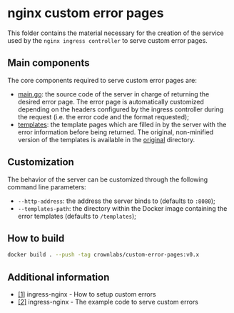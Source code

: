 # nginx custom error pages

This folder contains the material necessary for the creation of the service used by the `nginx ingress controller` to serve custom error pages.

## Main components

The core components required to serve custom error pages are:

* [main.go](server/main.go): the source code of the server in charge of returning the desired error page. The error page is automatically customized depending on the headers configured by the ingress controller during the request (i.e. the error code and the format requested);
* [templates](static/templates): the template pages which are filled in by the server with the error information before being returned. The original, non-minified version of the templates is available in the [original](static/original) directory.

## Customization

The behavior of the server can be customized through the following command line parameters:

* `--http-address`: the address the server binds to (defaults to `:8080`);
* `--templates-path`: the directory within the Docker image containing the error templates (defaults to `/templates`);

## How to build

```bash
docker build . --push -tag crownlabs/custom-error-pages:v0.x
```

## Additional information

* [[1]](https://github.com/kubernetes/ingress-nginx/tree/master/docs/examples/customization/custom-errors) ingress-nginx - How to setup custom errors
* [[2]](https://github.com/kubernetes/ingress-nginx/tree/master/images/custom-error-pages) ingress-nginx - The example code to serve custom errors
